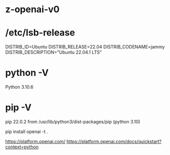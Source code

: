 # z-openai-v0

# /etc/lsb-release
DISTRIB_ID=Ubuntu
DISTRIB_RELEASE=22.04
DISTRIB_CODENAME=jammy
DISTRIB_DESCRIPTION="Ubuntu 22.04.1 LTS"

# python -V
Python 3.10.6
# pip -V
pip 22.0.2 from /usr/lib/python3/dist-packages/pip (python 3.10)

pip install openai -t .

https://platform.openai.com/
https://platform.openai.com/docs/quickstart?context=python
